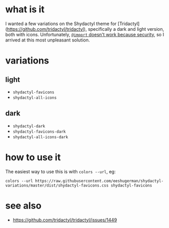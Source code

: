 # what is it
I wanted a few variations on the Shydactyl theme for [Tridactyl]
(https://github.com/tridactyl/tridactyl), specifically a dark and
light version, both with icons. Unfortunately, [`@import` doesn't
work because security](https://github.com/tridactyl/tridactyl/issues/3037),
so I arrived at this most unpleasant solution.

# variations
## light
- `shydactyl-favicons`
- `shydactyl-all-icons`
## dark
- `shydactyl-dark`
- `shydactyl-favicons-dark`
- `shydactyl-all-icons-dark`

# how to use it
The easiest way to use this is with `colors --url`, eg:
```
colors --url https://raw.githubusercontent.com/eeshugerman/shydactyl-variations/master/dist/shydactyl-favicons.css shydactyl-favicons
```

# see also
- https://github.com/tridactyl/tridactyl/issues/1449
